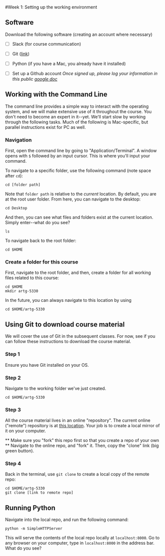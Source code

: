 #Week 1: Setting up the working environment

## Software
Download the following software (creating an account where necessary)
- [ ] Slack (for course communication)
- [ ] Git ([link](https://git-scm.com/book/en/v2/Getting-Started-Installing-Git))
- [ ] Python (if you have a Mac, you already have it installed)
- [ ] Set up a Github account
_Once signed up, please log your information in this public [google doc](https://docs.google.com/spreadsheets/d/1UijNUcn92i9X39A9pS0Ql-5ArxPfgWWrwXGBEcobAZU/edit#gid=0)_


## Working with the Command Line
The command line provides a simple way to interact with the operating system, and we will make extensive use of it throughout the course. You don't need to become an expert in it--yet. We'll start slow by working through the following tasks. Much of the following is Mac-specific, but parallel instructions exist for PC as well.

### Navigation
First, open the command line by going to "Application/Terminal". A window opens with `$` followed by an input cursor. This is where you'll input your command.

To navigate to a specific folder, use the following command (note space after `cd`):
```
cd [folder path]
```
Note that `folder path` is relative to the _current_ location. By default, you are at the root user folder. From here, you can navigate to the desktop:
```
cd Desktop
```
And then, you can see what files and folders exist at the current location. Simply enter--what do you see?
```
ls
```
To navigate back to the root folder:
```
cd $HOME
```
 
### Create a folder for this course
First, navigate to the root folder, and then, create a folder for all working files related to this course:
```
cd $HOME
mkdir artg-5330
```
In the future, you can always navigate to this location by using
```
cd $HOME/artg-5330
```

## Using Git to download course material
We will cover the use of Git in the subsequent classes. For now, see if you can follow these instructions to download the course material.

### Step 1
Ensure you have Git installed on your OS. 
### Step 2
Navigate to the working folder we've just created.
```
cd $HOME/artg-5330
```
### Step 3
All the course material lives in an online "repository". The current online ("remote") repository is at [this location](https://github.com/Siqister/artg-fall-2018). Your job is to create a local mirror of it on your computer.

** Make sure you "fork" this repo first so that you create a repo of your own **
Navigate to the online repo, and "fork" it. Then, copy the "clone" link (big green button).

### Step 4
Back in the terminal, use `git clone` to create a local copy of the remote repo:
```
cd $HOME/artg-5330
git clone [link to remote repo]
```

## Running Python
Navigate into the local repo, and run the following command:
```
python -m SimpleHTTPServer
```
This will serve the contents of the local repo locally at `localhost:8000`. Go to any browser on your computer, type in `localhost:8000` in the address bar. What do you see?